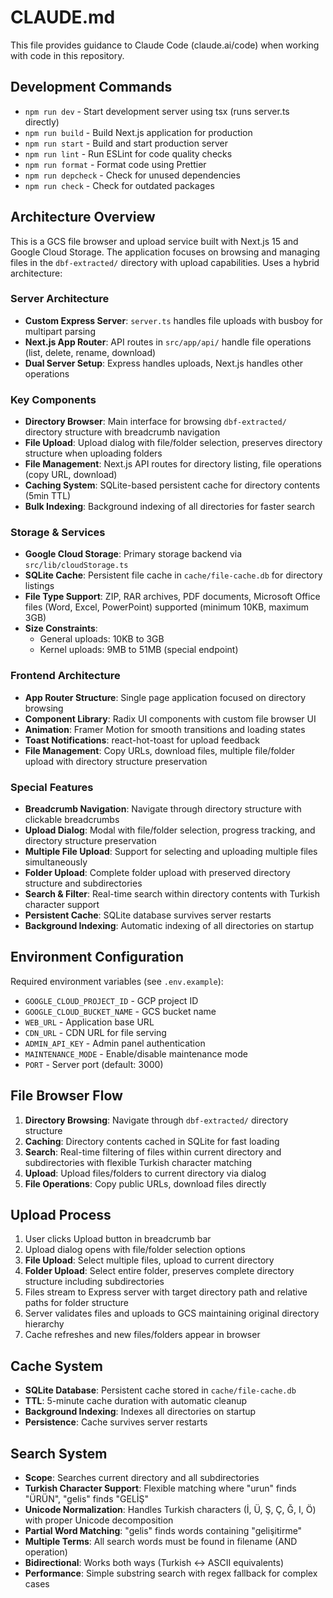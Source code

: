 # CLAUDE.md

This file provides guidance to Claude Code (claude.ai/code) when working with code in this repository.

## Development Commands

- `npm run dev` - Start development server using tsx (runs server.ts directly)
- `npm run build` - Build Next.js application for production
- `npm run start` - Build and start production server
- `npm run lint` - Run ESLint for code quality checks
- `npm run format` - Format code using Prettier
- `npm run depcheck` - Check for unused dependencies
- `npm run check` - Check for outdated packages

## Architecture Overview

This is a GCS file browser and upload service built with Next.js 15 and Google Cloud Storage. The application focuses on browsing and managing files in the `dbf-extracted/` directory with upload capabilities. Uses a hybrid architecture:

### Server Architecture
- **Custom Express Server**: `server.ts` handles file uploads with busboy for multipart parsing
- **Next.js App Router**: API routes in `src/app/api/` handle file operations (list, delete, rename, download)
- **Dual Server Setup**: Express handles uploads, Next.js handles other operations

### Key Components
- **Directory Browser**: Main interface for browsing `dbf-extracted/` directory structure with breadcrumb navigation
- **File Upload**: Upload dialog with file/folder selection, preserves directory structure when uploading folders
- **File Management**: Next.js API routes for directory listing, file operations (copy URL, download)  
- **Caching System**: SQLite-based persistent cache for directory contents (5min TTL)
- **Bulk Indexing**: Background indexing of all directories for faster search

### Storage & Services
- **Google Cloud Storage**: Primary storage backend via `src/lib/cloudStorage.ts`
- **SQLite Cache**: Persistent file cache in `cache/file-cache.db` for directory listings
- **File Type Support**: ZIP, RAR archives, PDF documents, Microsoft Office files (Word, Excel, PowerPoint) supported (minimum 10KB, maximum 3GB)
- **Size Constraints**: 
  - General uploads: 10KB to 3GB
  - Kernel uploads: 9MB to 51MB (special endpoint)

### Frontend Architecture
- **App Router Structure**: Single page application focused on directory browsing
- **Component Library**: Radix UI components with custom file browser UI
- **Animation**: Framer Motion for smooth transitions and loading states
- **Toast Notifications**: react-hot-toast for upload feedback
- **File Management**: Copy URLs, download files, multiple file/folder upload with directory structure preservation

### Special Features
- **Breadcrumb Navigation**: Navigate through directory structure with clickable breadcrumbs
- **Upload Dialog**: Modal with file/folder selection, progress tracking, and directory structure preservation
- **Multiple File Upload**: Support for selecting and uploading multiple files simultaneously
- **Folder Upload**: Complete folder upload with preserved directory structure and subdirectories
- **Search & Filter**: Real-time search within directory contents with Turkish character support
- **Persistent Cache**: SQLite database survives server restarts
- **Background Indexing**: Automatic indexing of all directories on startup

## Environment Configuration

Required environment variables (see `.env.example`):
- `GOOGLE_CLOUD_PROJECT_ID` - GCP project ID
- `GOOGLE_CLOUD_BUCKET_NAME` - GCS bucket name  
- `WEB_URL` - Application base URL
- `CDN_URL` - CDN URL for file serving
- `ADMIN_API_KEY` - Admin panel authentication
- `MAINTENANCE_MODE` - Enable/disable maintenance mode
- `PORT` - Server port (default: 3000)

## File Browser Flow

1. **Directory Browsing**: Navigate through `dbf-extracted/` directory structure
2. **Caching**: Directory contents cached in SQLite for fast loading
3. **Search**: Real-time filtering of files within current directory and subdirectories with flexible Turkish character matching
4. **Upload**: Upload files/folders to current directory via dialog
5. **File Operations**: Copy public URLs, download files directly

## Upload Process

1. User clicks Upload button in breadcrumb bar
2. Upload dialog opens with file/folder selection options
3. **File Upload**: Select multiple files, upload to current directory
4. **Folder Upload**: Select entire folder, preserves complete directory structure including subdirectories
5. Files stream to Express server with target directory path and relative paths for folder structure
6. Server validates files and uploads to GCS maintaining original directory hierarchy
7. Cache refreshes and new files/folders appear in browser

## Cache System

- **SQLite Database**: Persistent cache stored in `cache/file-cache.db`
- **TTL**: 5-minute cache duration with automatic cleanup
- **Background Indexing**: Indexes all directories on startup
- **Persistence**: Cache survives server restarts

## Search System

- **Scope**: Searches current directory and all subdirectories
- **Turkish Character Support**: Flexible matching where "urun" finds "ÜRÜN", "gelis" finds "GELİŞ"
- **Unicode Normalization**: Handles Turkish characters (İ, Ü, Ş, Ç, Ğ, I, Ö) with proper Unicode decomposition
- **Partial Word Matching**: "gelis" finds words containing "gelişitirme"
- **Multiple Terms**: All search words must be found in filename (AND operation)
- **Bidirectional**: Works both ways (Turkish ↔ ASCII equivalents)
- **Performance**: Simple substring search with regex fallback for complex cases